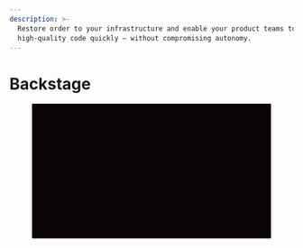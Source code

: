 ```yaml
---
description: >-
  Restore order to your infrastructure and enable your product teams to ship
  high-quality code quickly — without compromising autonomy.
---
```


# Backstage

<figure><img src="../.gitbook/assets/backstage-logo.gif" alt=""><figcaption></figcaption></figure>
